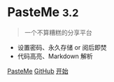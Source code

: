 <!-- _coverpage.md -->

<!-- ![logo](https://camo.githubusercontent.com/3bfc1c7d5edb93742355a6cf8e0cb090f3403b2d/68747470733a2f2f63646e2e6a7364656c6976722e6e65742f67682f506173746555732f43444e40302e302e31322f73637265656e73686f742f70617374656d652f6475636b2e706e67) -->

# PasteMe <small>3.2</small>

> 一个不算糟糕的分享平台

- 设置密码、永久存储 or 阅后即焚
- 代码高亮、Markdown 解析

[PasteMe](https://pasteme.cn)
[GitHub](https://github.com/LucienShui/PasteMe)
[开始](README.md)

